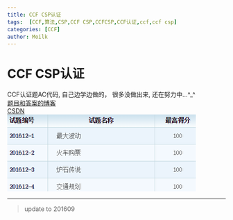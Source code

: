 ```yaml
---
title: CCF CSP认证
tags:  [CCF,算法,CSP,CCF CSP,CCFCSP,CCF认证,ccf,ccf csp]
categories: [CCF]
author: Moilk
---
```


# CCF CSP认证  
CCF认证题AC代码, 自己边学边做的， 很多没做出来, 还在努力中...^_^  
[题目和答案的博客](http://moilk.org/blog/category/#CCF)  
[CSDN](http://blog.csdn.net/Moilk_nepho/article/category/6402904)  
![证据](./evi.png)  

--------------
> update to 201609
